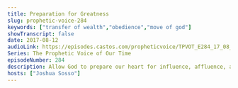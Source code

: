```yaml
---
title: Preparation for Greatness
slug: prophetic-voice-284
keywords: ["transfer of wealth","obedience","move of god"]
showTranscript: false
date: 2017-08-12
audioLink: https://episodes.castos.com/propheticvoice/TPVOT_E284_17_08_12-13_Preparation_for_Greatness.mp3
Series: The Prophetic Voice of Our Time
episodeNumber: 284
description: Allow God to prepare our heart for influence, affluence, and the transformation of nations.
hosts: ["Joshua Sosso"]
---
```

